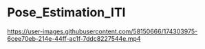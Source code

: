 # Pose_Estimation_ITI


https://user-images.githubusercontent.com/58150666/174303975-6cee70eb-214e-44ff-ac1f-7ddc8227544e.mp4



